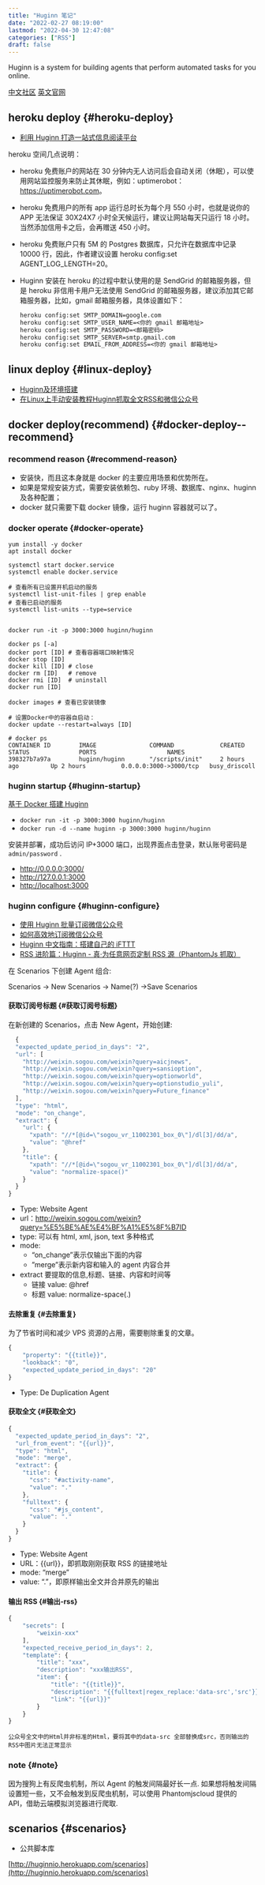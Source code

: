 ```yaml
---
title: "Huginn 笔记"
date: "2022-02-27 08:19:00"
lastmod: "2022-04-30 12:47:08"
categories: ["RSS"]
draft: false
---
```


Huginn is a system for building agents that perform automated tasks for you online.

[中文社区](https://huginn.cn/home/) [英文官网](http://huginn.com/)


## heroku deploy {#heroku-deploy}

-   [利用 Huginn 打造一站式信息阅读平台](https://huginn.cn/blog/huginn/%e5%88%a9%e7%94%a8-huginn-%e6%89%93%e9%80%a0%e4%b8%80%e7%ab%99%e5%bc%8f%e4%bf%a1%e6%81%af%e9%98%85%e8%af%bb%e5%b9%b3%e5%8f%b0)

heroku 空间几点说明：

-   heroku 免费账户的网站在 30 分钟内无人访问后会自动关闭（休眠），可以使用网站监控服务来防止其休眠，例如：uptimerobot：<https://uptimerobot.com>。
-   heroku 免费用户的所有 app 运行总时长为每个月 550 小时，也就是说你的 APP 无法保证 30X24X7 小时全天候运行，建议让网站每天只运行 18 小时。当然添加信用卡之后，会再赠送 450 小时。
-   heroku 免费账户只有 5M 的 Postgres 数据库，只允许在数据库中记录 10000 行，因此，作者建议设置 heroku config:set AGENT_LOG_LENGTH=20。
-   Huginn 安装在 heroku 的过程中默认使用的是 SendGrid 的邮箱服务器，但是 heroku 非信用卡用户无法使用 SendGrid 的邮箱服务器，建议添加其它邮箱服务器，比如，gmail 邮箱服务器，具体设置如下：

    ```org
    heroku config:set SMTP_DOMAIN=google.com
    heroku config:set SMTP_USER_NAME=<你的 gmail 邮箱地址>
    heroku config:set SMTP_PASSWORD=<邮箱密码>
    heroku config:set SMTP_SERVER=smtp.gmail.com
    heroku config:set EMAIL_FROM_ADDRESS=<你的 gmail 邮箱地址>
    ```


## linux deploy {#linux-deploy}

-   [Huginn及环境搭建](https://blog.wangjiegulu.com/2018/04/02/build_the_environment_for_huginn/)
-   [在Linux上手动安装教程Huginn抓取全文RSS和微信公众号](https://huginn.cn/blog/huginn/%e5%9c%a8linux%e4%b8%8a%e6%89%8b%e5%8a%a8%e5%ae%89%e8%a3%85%e6%95%99%e7%a8%8bhuginn%e6%8a%93%e5%8f%96%e5%85%a8%e6%96%87rss%e5%92%8c%e5%be%ae%e4%bf%a1%e5%85%ac%e4%bc%97%e5%8f%b7)


## docker deploy(recommend) {#docker-deploy--recommend}


### recommend reason {#recommend-reason}

-   安装快，而且这本身就是 docker 的主要应用场景和优势所在。
-   如果是常规安装方式，需要安装依赖包、ruby 环境、数据库、nginx、huginn 及各种配置；
-   docker 就只需要下载 docker 镜像，运行 huginn 容器就可以了。


### docker operate {#docker-operate}

```shell
yum install -y docker
apt install docker

systemctl start docker.service
systemctl enable docker.service

# 查看所有已设置开机启动的服务
systemctl list-unit-files | grep enable
# 查看已启动的服务
systemctl list-units --type=service


docker run -it -p 3000:3000 huginn/huginn

docker ps [-a]
docker port [ID] # 查看容器端口映射情况
docker stop [ID]
docker kill [ID] # close
docker rm [ID]   # remove
docker rmi [ID]  # uninstall
docker run [ID]

docker images # 查看已安装镜像

# 设置Docker中的容器自启动：
docker update --restart=always [ID]
```

```shell
# docker ps
CONTAINER ID        IMAGE               COMMAND             CREATED             STATUS              PORTS                    NAMES
398327b7a97a        huginn/huginn       "/scripts/init"     2 hours ago         Up 2 hours          0.0.0.0:3000->3000/tcp   busy_driscoll
```


### huginn startup {#huginn-startup}

[基于 Docker 搭建 Huginn](https://miaotony.xyz/2020/02/03/Server_Huginn/)

-   `docker run -it -p 3000:3000 huginn/huginn`
-   `docker run -d --name huginn -p 3000:3000 huginn/huginn`

安装并部署，成功后访问 IP+3000 端口，出现界面点击登录，默认账号密码是 `admin/password` .

-   <http://0.0.0.0:3000/>
-   <http://127.0.0.1:3000>
-   <http://localhost:3000>


### huginn configure {#huginn-configure}

-   [使用 Huginn 批量订阅微信公众号](https://www.jianshu.com/p/582ad1400d6e)
-   [如何高效地订阅微信公众号](https://www.jianshu.com/p/582ad1400d6e)
-   [Huginn 中文指南：搭建自己的 iFTTT](https://www.jianshu.com/p/d3407cc3df5c)
-   [RSS 进阶篇：Huginn - 真·为任意网页定制 RSS 源（PhantomJs 抓取）](https://zhuanlan.zhihu.com/p/46216545)

在 Scenarios 下创建 Agent 组合:

Scenarios -&gt; New Scenarios -&gt; Name(?) -&gt;Save Scenarios


#### 获取订阅号标题 {#获取订阅号标题}

在新创建的 Scenarios，点击 New Agent，开始创建:

```js
  {
  "expected_update_period_in_days": "2",
  "url": [
    "http://weixin.sogou.com/weixin?query=aicjnews",
    "http://weixin.sogou.com/weixin?query=sansioption",
    "http://weixin.sogou.com/weixin?query=optionworld",
    "http://weixin.sogou.com/weixin?query=optionstudio_yuli",
    "http://weixin.sogou.com/weixin?query=Future_finance"
  ],
  "type": "html",
  "mode": "on_change",
  "extract": {
    "url": {
      "xpath": "//*[@id=\"sogou_vr_11002301_box_0\"]/dl[3]/dd/a",
      "value": "@href"
    },
    "title": {
      "xpath": "//*[@id=\"sogou_vr_11002301_box_0\"]/dl[3]/dd/a",
      "value": "normalize-space()"
    }
  }
}
```

-   Type: Website Agent
-   url：<http://weixin.sogou.com/weixin?query=%E5%BE%AE%E4%BF%A1%E5%8F%B7ID>
-   type: 可以有 html, xml, json, text 多种格式
-   mode:
    -   “on_change”表示仅输出下面的内容
    -   ”merge”表示新内容和输入的 agent 内容合并
-   extract 要提取的信息,标题、链接、内容和时间等
    -   链接 value: @href
    -   标题 value: normalize-space(.)


#### 去除重复 {#去除重复}

为了节省时间和减少 VPS 资源的占用，需要剔除重复的文章。

```js
{
    "property": "{{title}}",
    "lookback": "0",
    "expected_update_period_in_days": "20"
}
```

-   Type: De Duplication Agent


#### 获取全文 {#获取全文}

```js
{
  "expected_update_period_in_days": "2",
  "url_from_event": "{{url}}",
  "type": "html",
  "mode": "merge",
  "extract": {
    "title": {
      "css": "#activity-name",
      "value": "."
    },
    "fulltext": {
      "css": "#js_content",
      "value": "."
    }
  }
}
```

-   Type: Website Agent
-   URL：{{url}}，即抓取刚刚获取 RSS 的链接地址
-   mode: “merge”
-   value: “.”，即原样输出全文并合并原先的输出


#### 输出 RSS {#输出-rss}

```js
{
    "secrets": [
        "weixin-xxx"
    ],
    "expected_receive_period_in_days": 2,
    "template": {
        "title": "xxx",
        "description": "xxx输出RSS",
        "item": {
            "title": "{{title}}",
            "description": "{{fulltext|regex_replace:'data-src','src'}}",
            "link": "{{url}}"
        }
    }
}
```

`公众号全文中的Html并非标准的Html，要将其中的data-src 全部替换成src，否则输出的RSS中图片无法正常显示`


### note {#note}

因为搜狗上有反爬虫机制，所以 Agent 的触发间隔最好长一点. 如果想将触发间隔设置短一些，又不会触发到反爬虫机制，可以使用 Phantomjscloud 提供的 API，借助云端模拟浏览器进行爬取.


## scenarios {#scenarios}

-   公共脚本库

[http://huginnio.herokuapp.com/scenarios](http://huginnio.herokuapp.com/scenarios)